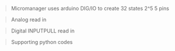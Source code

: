 

>Micromanager uses arduino DIG/IO to create 32 states 2^5 5 pins

>Analog read in

>Digital INPUTPULL read in

>Supporting python codes

